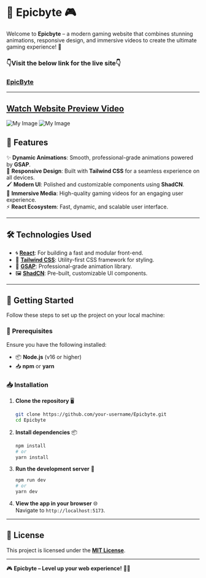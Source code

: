 # 🌟 Epicbyte 🎮  

Welcome to **Epicbyte** – a modern gaming website that combines stunning animations, responsive design, and immersive videos to create the ultimate gaming experience! 🚀  

### 👇Visit the below link for the live site👇
### [EpicByte](https://epic-byte.vercel.app/)


---
[Watch Website Preview Video](https://res.cloudinary.com/dkg9rnok3/video/upload/v1733584635/EpicByte_ojujuw.webm)
---

![My Image](https://res.cloudinary.com/dkg9rnok3/image/upload/v1733584633/EpicByte-12-07-2024_08_38_PM_nwhvoh.png)
![My Image](https://res.cloudinary.com/dkg9rnok3/image/upload/v1733584633/EpicByte-12-07-2024_08_40_PM_u8z4mf.png)


## 🌈 **Features**  
✨ **Dynamic Animations**: Smooth, professional-grade animations powered by **GSAP**.  
🎨 **Responsive Design**: Built with **Tailwind CSS** for a seamless experience on all devices.  
🖌️ **Modern UI**: Polished and customizable components using **ShadCN**.  
🎥 **Immersive Media**: High-quality gaming videos for an engaging user experience.  
⚡ **React Ecosystem**: Fast, dynamic, and scalable user interface.  

---

## 🛠️ **Technologies Used**  
- 🌀 **[React](https://react.dev/)**: For building a fast and modular front-end.  
- 🎨 **[Tailwind CSS](https://tailwindcss.com/)**: Utility-first CSS framework for styling.  
- 🎥 **[GSAP](https://greensock.com/gsap/)**: Professional-grade animation library.  
- 🖼️ **[ShadCN](https://shadcn.dev/)**: Pre-built, customizable UI components.  

---

## 🚀 **Getting Started**  

Follow these steps to set up the project on your local machine:  

### 🔧 **Prerequisites**  
Ensure you have the following installed:  
- 📦 **Node.js** (v16 or higher)  
- 📥 **npm** or **yarn**  

### 📥 **Installation**  

1. **Clone the repository** 🖥️  
   ```bash  
   git clone https://github.com/your-username/Epicbyte.git  
   cd Epicbyte  
   ```  

2. **Install dependencies** 📦  
   ```bash  
   npm install  
   # or  
   yarn install  
   ```  

3. **Run the development server** 🚀  
   ```bash  
   npm run dev  
   # or  
   yarn dev  
   ```  

4. **View the app in your browser** 🌐  
   Navigate to `http://localhost:5173`.  



---

## 📄 **License**  

This project is licensed under the **[MIT License](LICENSE)**.  

---

🎮 **Epicbyte – Level up your web experience!** 🚀✨  
